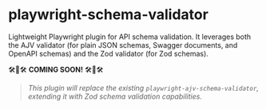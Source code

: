 # playwright-schema-validator
Lightweight Playwright plugin for API schema validation. It leverages both the AJV validator (for plain JSON schemas, Swagger documents, and OpenAPI schemas) and the Zod validator (for Zod schemas).

🛠️👷🛠️ **COMING SOON!** 🛠️👷🛠️

> _This plugin will replace the existing `playwright-ajv-schema-validator`, extending it with Zod schema validation capabilities._
> 
